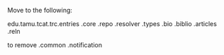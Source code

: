 Move to the following:

edu.tamu.tcat.trc.entries
     .core
         .repo
         .resolver
     .types
         .bio
         .biblio
         .articles
         .reln
         
         
to remove
     .common
     .notification